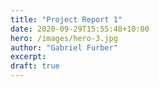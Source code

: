 ```yaml
---
title: "Project Report 1"
date: 2020-09-29T15:55:48+10:00
hero: /images/hero-3.jpg
author: "Gabriel Furber"
excerpt:
draft: true
---
```


